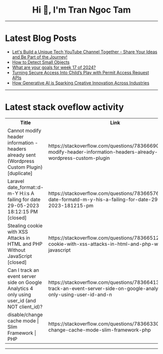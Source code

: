<h1 align="center">Hi 👋, I'm Tran Ngoc Tam</h1>

---

# Latest Blog Posts 
<!-- BLOG-POST-LIST:START -->
- [Let&#39;s Build a Unique Tech YouTube Channel Together - Share Your Ideas and Be Part of the Journey!](https://dev.to/huseyn0w/lets-build-a-unique-tech-youtube-channel-together-share-your-ideas-and-be-part-of-the-journey-2i93)
- [How to Detect Small Objects](https://dev.to/voxel51/how-to-detect-small-objects-51o5)
- [What are your goals for week 17 of 2024?](https://dev.to/jarvisscript/what-are-your-goals-for-week-17-of-2024-a0d)
- [Turning Secure Access Into Child’s Play with Permit Access Request APIs](https://dev.to/permit_io/turning-secure-access-into-childs-play-with-permit-access-request-apis-235p)
- [How Generative AI is Sparking Creative Innovation Across Industries](https://dev.to/dmytro_kharyna/how-generative-ai-is-sparking-creative-innovation-across-industries-21gm)
<!-- BLOG-POST-LIST:END -->

---

# Latest stack oveflow activity
<table>
  <tr><th>Title</th><th>Link</th></tr>
  <!-- STACKOVERFLOW:START --><tr><td>Cannot modify header information -headers already sent &lpar;Wordpress Custom Plugin&rpar; [duplicate]</td><td>https://stackoverflow.com/questions/78366690/cannot-modify-header-information-headers-already-sent-wordpress-custom-plugin</td></tr><tr><td>Laravel date_format::d-m-Y H:i:s A failing for date 29-05-2023 18:12:15 PM [closed]</td><td>https://stackoverflow.com/questions/78366576/laravel-date-formatd-m-y-his-a-failing-for-date-29-05-2023-181215-pm</td></tr><tr><td>Stealing cookie with XSS Attacks in HTML and PHP Without JavaScript [closed]</td><td>https://stackoverflow.com/questions/78366512/stealing-cookie-with-xss-attacks-in-html-and-php-without-javascript</td></tr><tr><td>Can I track an event server side on Google Analytics 4 only using user_id &lpar;and NOT client_id&rpar;?</td><td>https://stackoverflow.com/questions/78366413/can-i-track-an-event-server-side-on-google-analytics-4-only-using-user-id-and-n</td></tr><tr><td>disable/change cache mode | Slim Framework | PHP</td><td>https://stackoverflow.com/questions/78366330/disable-change-cache-mode-slim-framework-php</td></tr><!-- STACKOVERFLOW:END -->
</table>

---


